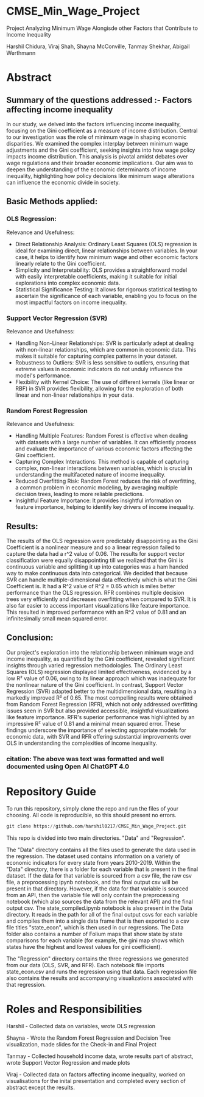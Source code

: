 # CMSE_Min_Wage_Project
Project Analyzing Minimum Wage Alongisde other Factors that Contribute to Income Inequality

Harshil Chidura, Viraj Shah, Shayna McConville, Tanmay Shekhar, Abigail Werthmann

# Abstract
## Summary of the questions addressed :- Factors affecting income inequality

In our study, we delved into the factors influencing income inequality, focusing on the Gini coefficient as a measure of income distribution. Central to our investigation was the role of minimum wage in shaping economic disparities. We examined the complex interplay between minimum wage adjustments and the Gini coefficient, seeking insights into how wage policy impacts income distribution. This analysis is pivotal amidst debates over wage regulations and their broader economic implications. Our aim was to deepen the understanding of the economic determinants of income inequality, highlighting how policy decisions like minimum wage alterations can influence the economic divide in society.

## Basic Methods applied:

### OLS Regression:

Relevance and Usefulness:
- Direct Relationship Analysis: Ordinary Least Squares (OLS) regression is ideal for examining direct, linear relationships between variables. In your case, it helps to identify how minimum wage and other economic factors linearly relate to the Gini coefficient.
- Simplicity and Interpretability: OLS provides a straightforward model with easily interpretable coefficients, making it suitable for initial explorations into complex economic data.
- Statistical Significance Testing: It allows for rigorous statistical testing to ascertain the significance of each variable, enabling you to focus on the most impactful factors on income inequality.

### Support Vector Regression (SVR)

Relevance and Usefulness:
- Handling Non-Linear Relationships: SVR is particularly adept at dealing with non-linear relationships, which are common in economic data. This makes it suitable for capturing complex patterns in your dataset.
- Robustness to Outliers: SVR is less sensitive to outliers, ensuring that extreme values in economic indicators do not unduly influence the model's performance.
- Flexibility with Kernel Choice: The use of different kernels (like linear or RBF) in SVR provides flexibility, allowing for the exploration of both linear and non-linear relationships in your data.

### Random Forest Regression

Relevance and Usefulness:
- Handling Multiple Features: Random Forest is effective when dealing with datasets with a large number of variables. It can efficiently process and evaluate the importance of various economic factors affecting the Gini coefficient.
- Capturing Complex Interactions: This method is capable of capturing complex, non-linear interactions between variables, which is crucial in understanding the multifaceted nature of income inequality.
- Reduced Overfitting Risk: Random Forest reduces the risk of overfitting, a common problem in economic modeling, by averaging multiple decision trees, leading to more reliable predictions.
- Insightful Feature Importance: It provides insightful information on feature importance, helping to identify key drivers of income inequality.

## Results:

The results of the OLS regression were predictably disappointing as the Gini Coefficient is a nonlinear measure and so a linear regression failed to capture the data had a r^2 value of 0.06.
The results for support vector classification were equally disappointing till we realized that the Gini is continuous variable and splitting it up into categories was a ham handed way to make continuous data into categorical. We decided that because SVR can handle multiple-dimensional data effectively which is what the Gini Coefficient is. It had a R^2 value of R^2 = 0.65 which is miles better performance than the OLS regression. RFR combines multiple decision trees very efficiently and decreases overfitting when compared to SVR. It is also far easier to access important visualizations like feature importance. This resulted in improved performance with an R^2 value of 0.81 and an infinitesimally small mean squared error.

## Conclusion:

Our project's exploration into the relationship between minimum wage and income inequality, as quantified by the Gini coefficient, revealed significant insights through varied regression methodologies. The Ordinary Least Squares (OLS) regression displayed limited effectiveness, evidenced by a low R² value of 0.06, owing to its linear approach which was inadequate for the nonlinear nature of the Gini coefficient. In contrast, Support Vector Regression (SVR) adapted better to the multidimensional data, resulting in a markedly improved R² of 0.65. The most compelling results were obtained from Random Forest Regression (RFR), which not only addressed overfitting issues seen in SVR but also provided accessible, insightful visualizations like feature importance. RFR's superior performance was highlighted by an impressive R² value of 0.81 and a minimal mean squared error. These findings underscore the importance of selecting appropriate models for economic data, with SVR and RFR offering substantial improvements over OLS in understanding the complexities of income inequality.

### citation: The above was text was formatted and well documented using Open AI ChatGPT 4.0

# Repository Guide
To run this repository, simply clone the repo and run the files of your choosing. All code is reproducible, so this should present no errors.
```python
git clone https://github.com/harshil0217/CMSE_Min_Wage_Project.git
```

This repo is divided into two main directories. "Data" and "Regression".

The "Data" directory contains all the files used to generate the data used in the regression. The dataset used contains information on a variety of economic indicators for every state from years 2010-2019. Within the "Data" directory, there is a folder for each variable that is present in the final dataset. If the data for that variable is sourced from a csv file, the raw csv file, a preprocessing ipynb notebook, and the final output csv will be present in that directory. However, if the data for that variable is sourced from an API, then the variable file will only contain the preprocessing notebook (which also sources the data from the relevant API) and the final output csv. The state_compiled.ipynb notebook is also present in the Data directory. It reads in the path for all of the final output csvs for each variable and compiles them into a single data frame that is then exported to a csv file titles "state_econ", which is then used in our regressions. The Data folder also contains a number of Folium maps that show state by state comparisons for each variable (for example, the gini map shows which states have the highest and lowest values for gini coefficient).

The "Regression" directory contains the three regressions we generated from our data (OLS, SVR, and RFR). Each notebook file imports state_econ.csv and runs the regression using that data. Each regression file also contains the results and accompanying visualizations associated with that regression.

# Roles and Responsibilities

Harshil - Collected data on variables, wrote OLS regression

Shayna - Wrote the Random Forest Regression and Decision Tree visualization, made slides for the Check-in and Final Project  

Tanmay - Collected household income data, wrote results part of abstract, wrote Support Vector Regression and made plots 

Viraj - Collected data on factors affecting income inequality, worked on visualisations for the inital presentation and completed every section of abstract except the results.
